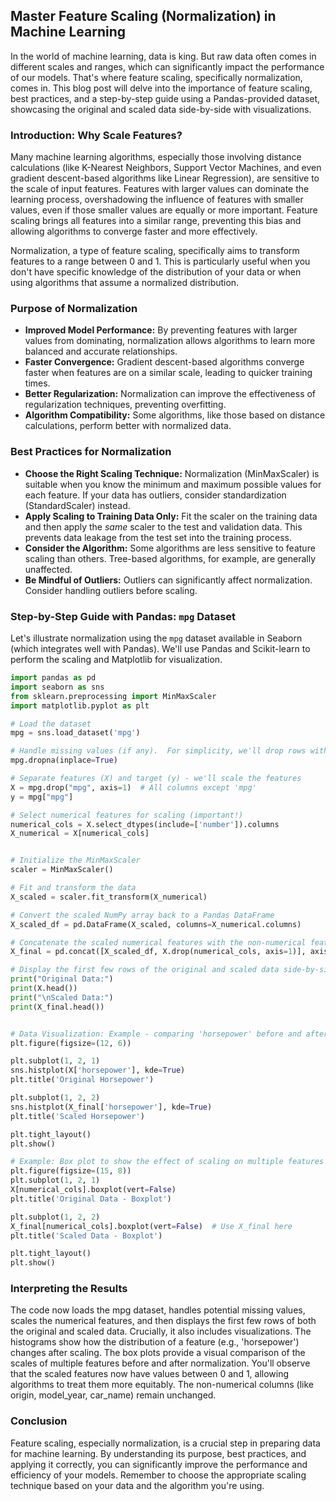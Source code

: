 ## Master Feature Scaling (Normalization) in Machine Learning

In the world of machine learning, data is king. But raw data often comes in different scales and ranges, which can significantly impact the performance of our models.  That's where feature scaling, specifically normalization, comes in. This blog post will delve into the importance of feature scaling, best practices, and a step-by-step guide using a Pandas-provided dataset, showcasing the original and scaled data side-by-side with visualizations.

### Introduction: Why Scale Features?

Many machine learning algorithms, especially those involving distance calculations (like K-Nearest Neighbors, Support Vector Machines, and even gradient descent-based algorithms like Linear Regression), are sensitive to the scale of input features.  Features with larger values can dominate the learning process, overshadowing the influence of features with smaller values, even if those smaller values are equally or more important.  Feature scaling brings all features into a similar range, preventing this bias and allowing algorithms to converge faster and more effectively.

Normalization, a type of feature scaling, specifically aims to transform features to a range between 0 and 1.  This is particularly useful when you don't have specific knowledge of the distribution of your data or when using algorithms that assume a normalized distribution.

### Purpose of Normalization

* **Improved Model Performance:** By preventing features with larger values from dominating, normalization allows algorithms to learn more balanced and accurate relationships.
* **Faster Convergence:** Gradient descent-based algorithms converge faster when features are on a similar scale, leading to quicker training times.
* **Better Regularization:** Normalization can improve the effectiveness of regularization techniques, preventing overfitting.
* **Algorithm Compatibility:** Some algorithms, like those based on distance calculations, perform better with normalized data.

### Best Practices for Normalization

* **Choose the Right Scaling Technique:** Normalization (MinMaxScaler) is suitable when you know the minimum and maximum possible values for each feature.  If your data has outliers, consider standardization (StandardScaler) instead.
* **Apply Scaling to Training Data Only:**  Fit the scaler on the training data and then apply the *same* scaler to the test and validation data.  This prevents data leakage from the test set into the training process.
* **Consider the Algorithm:**  Some algorithms are less sensitive to feature scaling than others.  Tree-based algorithms, for example, are generally unaffected.
* **Be Mindful of Outliers:** Outliers can significantly affect normalization.  Consider handling outliers before scaling.

### Step-by-Step Guide with Pandas:  `mpg` Dataset

Let's illustrate normalization using the `mpg` dataset available in Seaborn (which integrates well with Pandas).  We'll use Pandas and Scikit-learn to perform the scaling and Matplotlib for visualization.

```python
import pandas as pd
import seaborn as sns
from sklearn.preprocessing import MinMaxScaler
import matplotlib.pyplot as plt

# Load the dataset
mpg = sns.load_dataset('mpg')

# Handle missing values (if any).  For simplicity, we'll drop rows with NaNs.
mpg.dropna(inplace=True)

# Separate features (X) and target (y) - we'll scale the features
X = mpg.drop("mpg", axis=1)  # All columns except 'mpg'
y = mpg["mpg"]

# Select numerical features for scaling (important!)
numerical_cols = X.select_dtypes(include=['number']).columns
X_numerical = X[numerical_cols]


# Initialize the MinMaxScaler
scaler = MinMaxScaler()

# Fit and transform the data
X_scaled = scaler.fit_transform(X_numerical)

# Convert the scaled NumPy array back to a Pandas DataFrame
X_scaled_df = pd.DataFrame(X_scaled, columns=X_numerical.columns)

# Concatenate the scaled numerical features with the non-numerical features
X_final = pd.concat([X_scaled_df, X.drop(numerical_cols, axis=1)], axis=1)

# Display the first few rows of the original and scaled data side-by-side
print("Original Data:")
print(X.head())
print("\nScaled Data:")
print(X_final.head())


# Data Visualization: Example - comparing 'horsepower' before and after scaling
plt.figure(figsize=(12, 6))

plt.subplot(1, 2, 1)
sns.histplot(X['horsepower'], kde=True)
plt.title('Original Horsepower')

plt.subplot(1, 2, 2)
sns.histplot(X_final['horsepower'], kde=True)
plt.title('Scaled Horsepower')

plt.tight_layout()
plt.show()

# Example: Box plot to show the effect of scaling on multiple features
plt.figure(figsize=(15, 8))
plt.subplot(1, 2, 1)
X[numerical_cols].boxplot(vert=False)
plt.title('Original Data - Boxplot')

plt.subplot(1, 2, 2)
X_final[numerical_cols].boxplot(vert=False)  # Use X_final here
plt.title('Scaled Data - Boxplot')

plt.tight_layout()
plt.show()
```

### Interpreting the Results

The code now loads the mpg dataset, handles potential missing values, scales the numerical features, and then displays the first few rows of both the original and scaled data.  Crucially, it also includes visualizations.  The histograms show how the distribution of a feature (e.g., 'horsepower') changes after scaling.  The box plots provide a visual comparison of the scales of multiple features before and after normalization.  You'll observe that the scaled features now have values between 0 and 1, allowing algorithms to treat them more equitably.  The non-numerical columns (like origin, model_year, car_name) remain unchanged.

### Conclusion

Feature scaling, especially normalization, is a crucial step in preparing data for machine learning.  By understanding its purpose, best practices, and applying it correctly, you can significantly improve the performance and efficiency of your models.  Remember to choose the appropriate scaling technique based on your data and the algorithm you're using.


